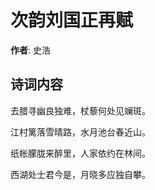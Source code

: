 # 次韵刘国正再赋

**作者**: 史浩

## 诗词内容

去腊寻幽良独难，杖藜何处见斓斑。

江村篱落雪晴路，水月池台春近山。

纸帐朦胧来醉里，人家依约在林间。

西湖处士君今是，月晓多应独自攀。

